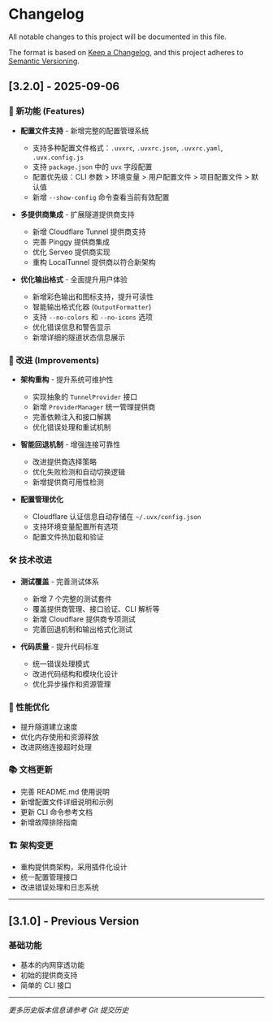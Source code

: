 # Changelog

All notable changes to this project will be documented in this file.

The format is based on [Keep a Changelog](https://keepachangelog.com/en/1.0.0/),
and this project adheres to [Semantic Versioning](https://semver.org/spec/v2.0.0.html).

## [3.2.0] - 2025-09-06

### 🎉 新功能 (Features)

- **配置文件支持** - 新增完整的配置管理系统
  - 支持多种配置文件格式：`.uvxrc`, `.uvxrc.json`, `.uvxrc.yaml`, `.uvx.config.js`
  - 支持 `package.json` 中的 `uvx` 字段配置
  - 配置优先级：CLI 参数 > 环境变量 > 用户配置文件 > 项目配置文件 > 默认值
  - 新增 `--show-config` 命令查看当前有效配置

- **多提供商集成** - 扩展隧道提供商支持
  - 新增 Cloudflare Tunnel 提供商支持
  - 完善 Pinggy 提供商集成
  - 优化 Serveo 提供商实现
  - 重构 LocalTunnel 提供商以符合新架构

- **优化输出格式** - 全面提升用户体验
  - 新增彩色输出和图标支持，提升可读性
  - 智能输出格式化器 (`OutputFormatter`)
  - 支持 `--no-colors` 和 `--no-icons` 选项
  - 优化错误信息和警告显示
  - 新增详细的隧道状态信息展示

### 🔧 改进 (Improvements)

- **架构重构** - 提升系统可维护性
  - 实现抽象的 `TunnelProvider` 接口
  - 新增 `ProviderManager` 统一管理提供商
  - 完善依赖注入和接口解耦
  - 优化错误处理和重试机制

- **智能回退机制** - 增强连接可靠性
  - 改进提供商选择策略
  - 优化失败检测和自动切换逻辑
  - 新增提供商可用性检测

- **配置管理优化**
  - Cloudflare 认证信息自动存储在 `~/.uvx/config.json`
  - 支持环境变量配置所有选项
  - 配置文件热加载和验证

### 🛠️ 技术改进

- **测试覆盖** - 完善测试体系
  - 新增 7 个完整的测试套件
  - 覆盖提供商管理、接口验证、CLI 解析等
  - 新增 Cloudflare 提供商专项测试
  - 完善回退机制和输出格式化测试

- **代码质量** - 提升代码标准
  - 统一错误处理模式
  - 改进代码结构和模块化设计
  - 优化异步操作和资源管理

### 🚀 性能优化

- 提升隧道建立速度
- 优化内存使用和资源释放
- 改进网络连接超时处理

### 📚 文档更新

- 完善 README.md 使用说明
- 新增配置文件详细说明和示例
- 更新 CLI 命令参考文档
- 新增故障排除指南

### 🏗️ 架构变更

- 重构提供商架构，采用插件化设计
- 统一配置管理接口
- 改进错误处理和日志系统

---

## [3.1.0] - Previous Version

### 基础功能
- 基本的内网穿透功能
- 初始的提供商支持
- 简单的 CLI 接口

---

*更多历史版本信息请参考 Git 提交历史*